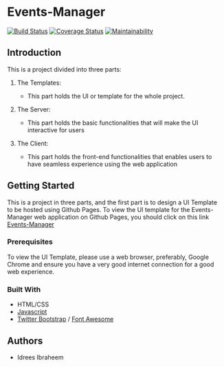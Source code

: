 # Events-Manager


[![Build Status](https://travis-ci.org/iidrees/Events-Manager.svg?branch=develop)](https://travis-ci.org/iidrees/Events-Manager)
[![Coverage Status](https://coveralls.io/repos/github/iidrees/Events-Manager/badge.svg?branch=ch-setup-test-152986115)](https://coveralls.io/github/iidrees/Events-Manager?branch=ch-setup-test-152986115)
[![Maintainability](https://api.codeclimate.com/v1/badges/dccd4b83c68c51c79fe2/maintainability)](https://codeclimate.com/github/iidrees/Events-Manager/maintainability)



## Introduction

This is a project divided into three parts:

1. The Templates:
    
    * This part holds the UI or template for the whole project.
 
2. The Server:

    * This part holds the basic functionalities that will make the UI interactive for users

3. The Client:

    * This part holds the front-end functionalities that enables users to have seamless experience using the web application


## Getting Started

This is a project in three parts, and the first part is to design a UI Template to be hosted using Github Pages.
To view the UI template for the Events-Manager web application on Github Pages, you should click on this link [Events-Manager](https://iidrees.github.io/Events-Manager/template/landing.html)


### Prerequisites
To view the UI Template, please use a web browser, preferably, Google Chrome and ensure you have a very good internet connection for a good web experience.

### Built With

* HTML/CSS
* [Javascript](https://developer.mozilla.org/en-US/docs/Web/JavaScript)
* [Twitter Bootstrap](getbootstrap.com) / [Font Awesome](fontawesome.io/icons/)

## Authors

* Idrees Ibraheem


